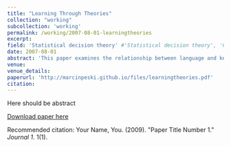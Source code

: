 ```yaml
---
title: "Learning Through Theories"
collection: "working"
subcollection: 'working'
permalink: /working/2007-08-01-learningtheories
excerpt: 
field: 'Statistical decision theory' #'Statistical decision theory', 'Games with incomplete information', 'Dynamic Games', 'Social economics'
date: 2007-08-01
abstract: 'This paper examines the relationship between language and knowledge in a learning model. An agent describes the world through theories. A theory consists of universal propositions called patterns, and it is formulated in some language. We look at two characteristics of a good theory. A theory is informative if it ensures correct predictions. A theory is brief if it consists of one pattern. We offer different characterizations of informative theories. In particular, we identify languages for which there is no trade-off between both characteristics: Any informative theory logically implies a theory that is informative as well as brief. The results are illustrated with speciÖc problems of reasoning under uncertainty.'
venue:
venue_details:
paperurl: 'http://marcinpeski.github.io/files/learningtheories.pdf'
citation: 
---
```

Here should be abstract

[Download paper here](http://academicpages.github.io/files/paper1.pdf)

Recommended citation: Your Name, You. (2009). "Paper Title Number 1." <i>Journal 1</i>. 1(1).